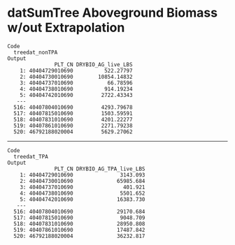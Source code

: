 # datSumTree Aboveground Biomass w/out Extrapolation

    Code
      treedat_nonTPA
    Output
                   PLT_CN DRYBIO_AG_live_LBS
        1: 40404729010690          522.27797
        2: 40404730010690        10854.14832
        3: 40404737010690           66.78596
        4: 40404738010690          914.19234
        5: 40404742010690         2722.43343
       ---                                  
      516: 40407804010690         4293.79678
      517: 40407815010690         1503.59591
      518: 40407831010690         4201.22277
      519: 40407861010690         2271.79238
      520: 46792188020004         5629.27062

---

    Code
      treedat_TPA
    Output
                   PLT_CN DRYBIO_AG_TPA_live_LBS
        1: 40404729010690               3143.093
        2: 40404730010690              65985.684
        3: 40404737010690                401.921
        4: 40404738010690               5501.652
        5: 40404742010690              16383.730
       ---                                      
      516: 40407804010690              29170.684
      517: 40407815010690               9048.709
      518: 40407831010690              28950.808
      519: 40407861010690              17487.842
      520: 46792188020004              36232.817

